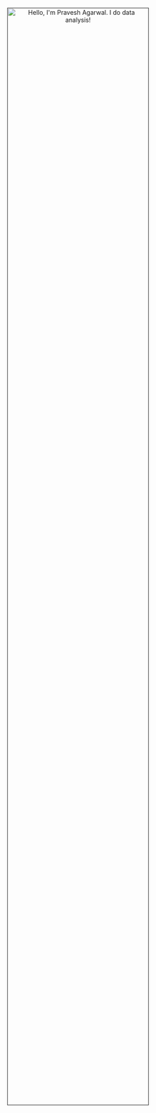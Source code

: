 <p align="center"><a href=""><img width="80%" alt="Hello, I'm Pravesh Agarwal. I do data analysis!" src="./assets/gh-readme-header.png" /></a></p>

<br />
